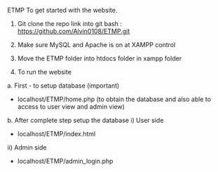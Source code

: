ETMP
To get started with the website.
1. Git clone the repo link into git bash : https://github.com/Alvin0108/ETMP.git

2. Make sure MySQL and Apache is on at XAMPP control

3. Move the ETMP folder into htdocs folder in xampp folder

4. To run the website 

a. First - to setup database (important)
- localhost/ETMP/home.php (to obtain the database and also able to access to user view and admin view)
	
b. After complete step setup the database
i) User side
- localhost/ETMP/index.html	

ii) Admin side
- localhost/ETMP/admin_login.php
